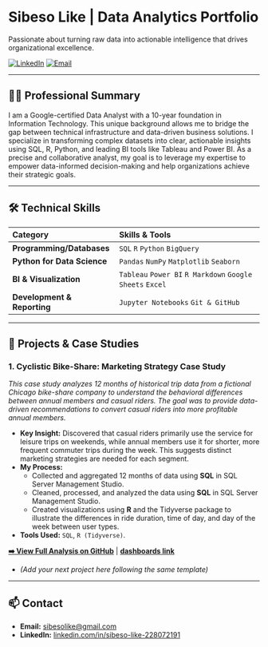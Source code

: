# Sibeso Like | Data Analytics Portfolio

Passionate about turning raw data into actionable intelligence that drives organizational excellence.

[<img src="https://img.shields.io/badge/LinkedIn-0077B5?style=for-the-badge&logo=linkedin&logoColor=white" alt="LinkedIn">](https://www.linkedin.com/in/sibeso-like-228072191)
[<img src="https://img.shields.io/badge/Email-D14836?style=for-the-badge&logo=gmail&logoColor=white" alt="Email">](mailto:sibesolike@gmail.com)

---

## 👨‍💻 Professional Summary

I am a Google-certified Data Analyst with a 10-year foundation in Information Technology. This unique background allows me to bridge the gap between technical infrastructure and data-driven business solutions. I specialize in transforming complex datasets into clear, actionable insights using SQL, R, Python, and leading BI tools like Tableau and Power BI. As a precise and collaborative analyst, my goal is to leverage my expertise to empower data-informed decision-making and help organizations achieve their strategic goals.

---

## 🛠️ Technical Skills

| Category | Skills & Tools |
| :--- | :--- |
| **Programming/Databases** | `SQL` `R` `Python` `BigQuery` |
| **Python for Data Science** | `Pandas` `NumPy` `Matplotlib` `Seaborn` |
| **BI & Visualization** | `Tableau` `Power BI` `R Markdown` `Google Sheets` `Excel` |
| **Development & Reporting**| `Jupyter Notebooks` `Git & GitHub` |

---

## 📁 Projects & Case Studies

### 1. Cyclistic Bike-Share: Marketing Strategy Case Study

*This case study analyzes 12 months of historical trip data from a fictional Chicago bike-share company to understand the behavioral differences between annual members and casual riders. The goal was to provide data-driven recommendations to convert casual riders into more profitable annual members.*

* **Key Insight:** Discovered that casual riders primarily use the service for leisure trips on weekends, while annual members use it for shorter, more frequent commuter trips during the week. This suggests distinct marketing strategies are needed for each segment.
* **My Process:**
    * Collected and aggregated 12 months of data using **SQL** in SQL Server Management Studio.
    * Cleaned, processed, and analyzed the data using **SQL** in SQL Server Management Studio.
    * Created visualizations using **R** and the Tidyverse package to illustrate the differences in ride duration, time of day, and day of the week between user types.
* **Tools Used:** `SQL`, `R (Tidyverse)`.

**[➡️ View Full Analysis on GitHub](https://github.com/MeLike-25/Data-Analytics/blob/518cdef2d453fb5935fbd9c4a3d5f05c104add11/Cyclistic-Case-Study/Cyclistic_Case_Study_Final_Report.pdf)** | **[ dashboards link](link-to-your-live-tableau-dashboard)**

* *(Add your next project here following the same template)*

---

## 📫 Contact

- **Email:** [sibesolike@gmail.com](mailto:sibesolike@gmail.com)
- **LinkedIn:** [linkedin.com/in/sibeso-like-228072191](https://www.linkedin.com/in/sibeso-like-228072191)
